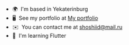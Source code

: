 * 🌍  I'm based in Yekaterinburg
* 🖥️  See my portfolio at [My portfolio](https://disk.yandex.ru/d/UpA8qs3Q7PCPLQ)
* ✉️  You can contact me at [shoshiid@mail.ru](mailto:shoshiid@mail.ru)
* 🧠  I'm learning Flutter
